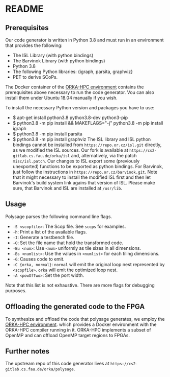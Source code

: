 # README

## Prerequisites

Our code generator is written in Python 3.8 and
must run in an environment that provides the
following:

- The ISL Library (with python bindings)
- The Barvinok Library (with python bindings)
- Python 3.8
- The following Python libraries: {igraph, parsita, graphviz}
- PET to derive SCoPs.

The Docker container of the
[ORKA-HPC environment](https://cs2-gitlab.cs.fau.de/orka/orkadistro)
contains the prerequisites above necessary to run
the code generator.
Vou can also install them under
Ubuntu 18.04 manually if you wish.

To install the necessary Python
version and packages you have to use:
- $ apt-get install python3.8 python3.8-dev python3-pip
- $ python3.8 -m pip install && MAKEFLAGS="-j" python3.8 -m pip install igraph
- $ python3.8 -m pip install parsita
- $ python3.8 -m pip install graphviz
The ISL library and ISL python bindings
cannot be installed from `https://repo.or.cz/isl.git`
directly, as we modified the ISL sources. Our fork is
available at `https://cs2-gitlab.cs.fau.de/orka/isl`
and, alternatively, via the patch `misc/isl.patch`.
Our changes to ISL export some (previously unexported)
functions to be exported as python bindings.
For Barvinok, just follow the instructions
in `https://repo.or.cz/barvinok.git`. Note that it
might necessary to install the modified ISL first and
then let Barvinok's build system link agains that version
of ISL. Please make sure, that Barvinok and ISL are
installed at `/usr/lib`.

## Usage

Polysage parses the following command line flags.

- `-S <scopfile>`: The Scop file. See `scops` for examples.
- `-h`: Print a list of the available flags.
- `-I`: Generate a testbench file.
- `-O`: Set the file name that hold the transformed code.
- `-Bu <num>`: Use `<num>` uniformly as tile sizes in all dimensions.
- `-Bs <numlist>`: Use the values in `<numlist>` for each tiling dimensions.
- `-G`: Causes code to emit.
- `-C {orka, normal}`: `normal` will emit the original loop nest
  represented by `<scopfile>`. `orka` will emit the optimized loop nest.
- `-A <powOfTwo>`: Set the port width.

Note that this list is not exhaustive. There
are more flags for debugging purposes.

## Offloading the generated code to the FPGA

To synthesize and offload the code that polysage
generates, we employ the [ORKA-HPC environment](https://cs2-gitlab.cs.fau.de/orka/orkadistro).
which provides a Docker environment with the ORKA-HPC
compiler running in it. ORKA-HPC implements a subset of
OpenMP and can offload OpenMP target regions to FPGAs.

## Further notes

The upstream repo of this code generator lives
at `https://cs2-gitlab.cs.fau.de/orka/polysage`.
